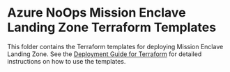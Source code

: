 # Azure NoOps Mission Enclave Landing Zone Terraform Templates

This folder contains the Terraform templates for deploying Mission Enclave Landing Zone. See the [Deployment Guide for Terraform](../../docs/deployment-guide-terraform.md) for detailed instructions on how to use the templates.
